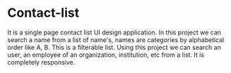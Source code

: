 # Contact-list
It is a single page contact list UI design application. In this project we can search a name from a list of name's, names​ are categories by alphabetical order like A, B. This is a filterable list. Using this project we can search an user, an employee of an organization, institution, etc from a list. It is completely responsive.
